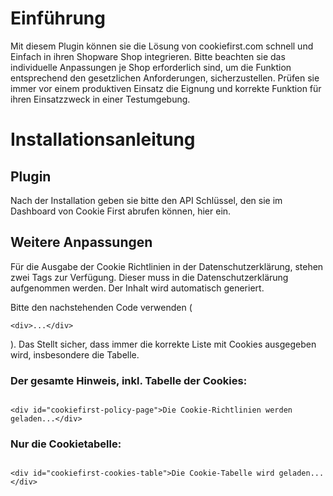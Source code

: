 # Einführung
Mit diesem Plugin können sie die Lösung von cookiefirst.com schnell und Einfach in ihren Shopware Shop integrieren. Bitte beachten sie das individuelle Anpassungen je Shop erforderlich sind, um die Funktion entsprechend den gesetzlichen Anforderungen, sicherzustellen. Prüfen sie immer vor einem produktiven Einsatz die Eignung und korrekte Funktion für ihren Einsatzzweck in einer Testumgebung.

# Installationsanleitung
## Plugin
Nach der Installation geben sie bitte den API Schlüssel, den sie im Dashboard von Cookie First abrufen können, hier ein.
## Weitere Anpassungen
Für die Ausgabe der Cookie Richtlinien in der Datenschutzerklärung, stehen zwei Tags zur Verfügung. Dieser muss in die Datenschutzerklärung aufgenommen werden. Der Inhalt wird automatisch generiert.

Bitte den nachstehenden Code verwenden (<pre><code>&lt;div&gt;...&lt;/div&gt;</code></pre>). Das Stellt sicher, dass immer die korrekte Liste mit Cookies ausgegeben wird, insbesondere die Tabelle.

### Der gesamte Hinweis, inkl. Tabelle der Cookies:
<pre><code>
&lt;div id=&quot;cookiefirst-policy-page&quot;&gt;Die Cookie-Richtlinien werden geladen...&lt;/div&gt;
</code></pre>

### Nur die Cookietabelle:
<pre><code>
&lt;div id=&quot;cookiefirst-cookies-table&quot;&gt;Die Cookie-Tabelle wird geladen...&lt;/div&gt;
</code></pre>
